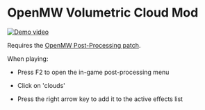 # OpenMW Volumetric Cloud Mod

[![Demo video](https://img.youtube.com/vi/60jWROy5Pdg/0.jpg)](https://www.youtube.com/watch?v=60jWROy5Pdg)

Requires the [OpenMW Post-Processing patch](https://gitlab.com/OpenMW/openmw/-/merge_requests/1124).

When playing:

- Press F2 to open the in-game post-processing menu

- Click on 'clouds'

- Press the right arrow key to add it to the active effects list
